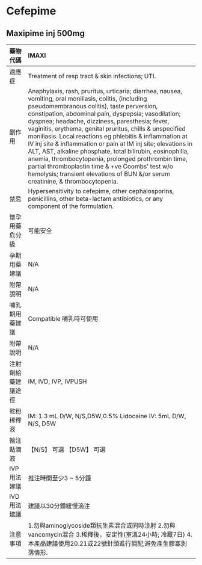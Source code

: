 # Cefepime

## Maxipime inj 500mg

| 藥物代碼 | IMAXI |
| :--- | :--- |
| 適應症 | Treatment of resp tract & skin infections; UTI. |
| 副作用 | Anaphylaxis, rash, pruritus, urticaria; diarrhea, nausea, vomiting, oral moniliasis, colitis, \(including pseudomembranous colitis\), taste perversion, constipation, abdominal pain, dyspepsia; vasodilation; dyspnea; headache, dizziness, paresthesia; fever, vaginitis, erythema, genital pruritus, chills & unspecified moniliasis. Local reactions eg phlebitis & inflammation at IV inj site & inflammation or pain at IM inj site; elevations in ALT, AST, alkaline phosphate, total bilirubin, eosinophilia, anemia, thrombocytopenia, prolonged prothrombin time, partial thromboplastin time & +ve Coombs' test w/o hemolysis; transient elevations of BUN &/or serum creatinine, & thrombocytopenia. |
| 禁忌 | Hypersensitivity to cefepime, other cephalosporins, penicillins, other beta-lactam antibiotics, or any component of the formulation. |
| 懷孕用藥危分級 | 可能安全 |
| 孕期用藥建議 | N/A |
| 附帶說明 | N/A |
| 哺乳期用藥建議 | Compatible 哺乳時可使用 |
| 附帶說明 | N/A |
| 注射劑給藥建議途徑 | IM, IVD, IVP, IVPUSH |
| 乾粉稀釋液 | IM: 1.3 mL D/W, N/S,D5W,0.5% Lidocaine IV: 5mL D/W, N/S, D5W |
| 輸注點滴液 | 【N/S】 可選  【D5W】 可選 |
| IVP 用法建議 | 推注時間至少3 ~ 5分鐘 |
| IVD 用法建議 | 建議以30分鐘緩慢滴注 |
| 注意事項 | 1.勿與aminoglycoside類抗生素混合或同時注射 2.勿與vancomycin混合 3.稀釋後，安定性\(室溫24小時; 冷藏7日\) 4.本產品建議使用20.21或22號針頭進行調配,避免產生膠塞剝落情形. |


